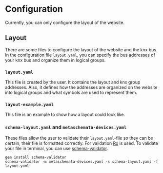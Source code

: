 # Configuration
Currently, you can only configure the layout of the website.
## Layout
There are some files to configure the layout of the website and the knx bus. In the configuration file `layout.yaml`, you can specify the
bus addresses of your knx bus and organize them in logical groups.
### `layout.yaml`
This file is created by the user. It contains the layout and knx group addresses. Also, it defines how the addresses are organized on the
website into logical groups and what symbols are used to represent them.
### `layout-example.yaml`
This file is an example to show how a layout could look like.
### `schema-layout.yaml` and `metaschemata-devices.yaml`
These files allow the user to validate their `layout.yaml`-file so they can be certain, their file is formatted correctly. For validation
[Rx](http://rx.codesimply.com) is used. To validate your file in terminal, you can use 
[schema-validator](https://github.com/larslockefeer/schema-validator).

```
gem install schema-validator
schema-validator -m metaschemata-devices.yaml -s schema-layout.yaml -f layout.yaml
```
